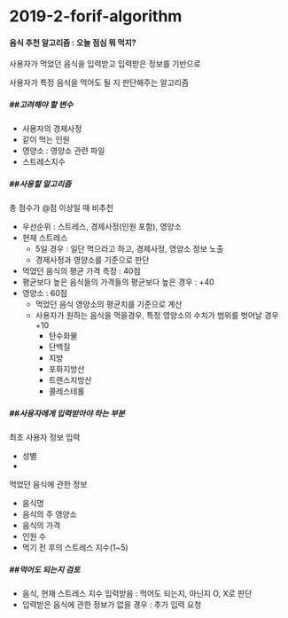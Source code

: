 # 2019-2-forif-algorithm

#### 음식 추천 알고리즘 : 오늘 점심 뭐 먹지?

사용자가 먹었던 음식을 입력받고 입력받은 정보를 기반으로

사용자가 특정 음식을 먹어도 될 지 판단해주는 알고리즘



##### \##고려해야 할 변수

- 사용자의 경제사정
- 같이 먹는 인원
- 영양소 : 영양소 관련 파일
- 스트레스지수



##### \##사용할 알고리즘

총 점수가 @점 이상일 때 비추천

- 우선순위 : 스트레스, 경제사정(인원 포함), 영양소
- 현재 스트레스
  - 5일 경우 : 일단 먹으라고 하고, 경제사정, 영양소 정보 노출
  - 경제사정과 영양소를 기준으로 판단
-  먹었던 음식의 평균 가격 측정 : 40점
  - 평균보다 높은 음식들의 가격들의 평균보다 높은 경우 : +40
- 영양소 : 60점
  - 먹었던 음식 영양소의 평균치를 기준으로 계산
  - 사용자가 원하는 음식을 먹을경우, 특정 영양소의 수치가 범위를 벗어날 경우 +10
    - 탄수화물 
    - 단백질 
    - 지방 
    - 포화지방산
    - 트랜스지방산
    - 콜레스테롤



##### \##사용자에게 입력받아야 하는 부분

최초 사용자 정보 입력

- 성별
- 



먹었던 음식에 관한 정보

- 음식명
- 음식의 주 영양소 
- 음식의 가격
- 인원 수
- 먹기 전 후의 스트레스 지수(1~5)



##### \##먹어도 되는지 검토

- 음식, 현재 스트레스 지수 입력받음 : 먹어도 되는지, 아닌지 O, X로 판단
- 입력받은 음식에 관한 정보가 없을 경우 : 추가 입력 요청